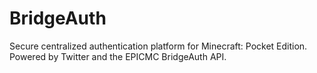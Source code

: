# BridgeAuth
Secure centralized authentication platform for Minecraft: Pocket Edition. Powered by Twitter and the EPICMC BridgeAuth API.
